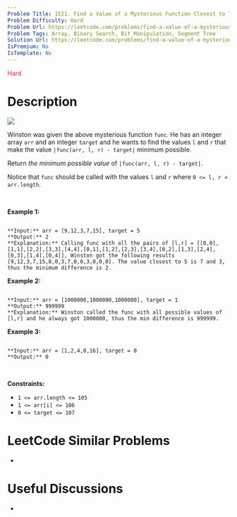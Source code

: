 ```yaml
---
Problem Title: 1521. Find a Value of a Mysterious Function Closest to Target
Problem Difficulty: Hard
Problem Url: https://leetcode.com/problems/find-a-value-of-a-mysterious-function-closest-to-target/
Problem Tags: Array, Binary Search, Bit Manipulation, Segment Tree
Solution Url: https://leetcode.com/problems/find-a-value-of-a-mysterious-function-closest-to-target/solution/
IsPremium: No
IsTemplate: No
---
```


<span style="color: rgb(233, 30, 99);">Hard</span>

# Description

![](https://assets.leetcode.com/uploads/2020/07/09/change.png)


Winston was given the above mysterious function `func`. He has an integer array `arr` and an integer `target` and he wants to find the values `l` and `r` that make the value `|func(arr, l, r) - target|` minimum possible.


Return *the minimum possible value* of `|func(arr, l, r) - target|`.


Notice that `func` should be called with the values `l` and `r` where `0 <= l, r < arr.length`.


 


**Example 1:**



```

**Input:** arr = [9,12,3,7,15], target = 5
**Output:** 2
**Explanation:** Calling func with all the pairs of [l,r] = [[0,0],[1,1],[2,2],[3,3],[4,4],[0,1],[1,2],[2,3],[3,4],[0,2],[1,3],[2,4],[0,3],[1,4],[0,4]], Winston got the following results [9,12,3,7,15,8,0,3,7,0,0,3,0,0,0]. The value closest to 5 is 7 and 3, thus the minimum difference is 2.

```

**Example 2:**



```

**Input:** arr = [1000000,1000000,1000000], target = 1
**Output:** 999999
**Explanation:** Winston called the func with all possible values of [l,r] and he always got 1000000, thus the min difference is 999999.

```

**Example 3:**



```

**Input:** arr = [1,2,4,8,16], target = 0
**Output:** 0

```

 


**Constraints:**


* `1 <= arr.length <= 105`
* `1 <= arr[i] <= 106`
* `0 <= target <= 107`




# LeetCode Similar Problems

- []()

# Useful Discussions

- []()
